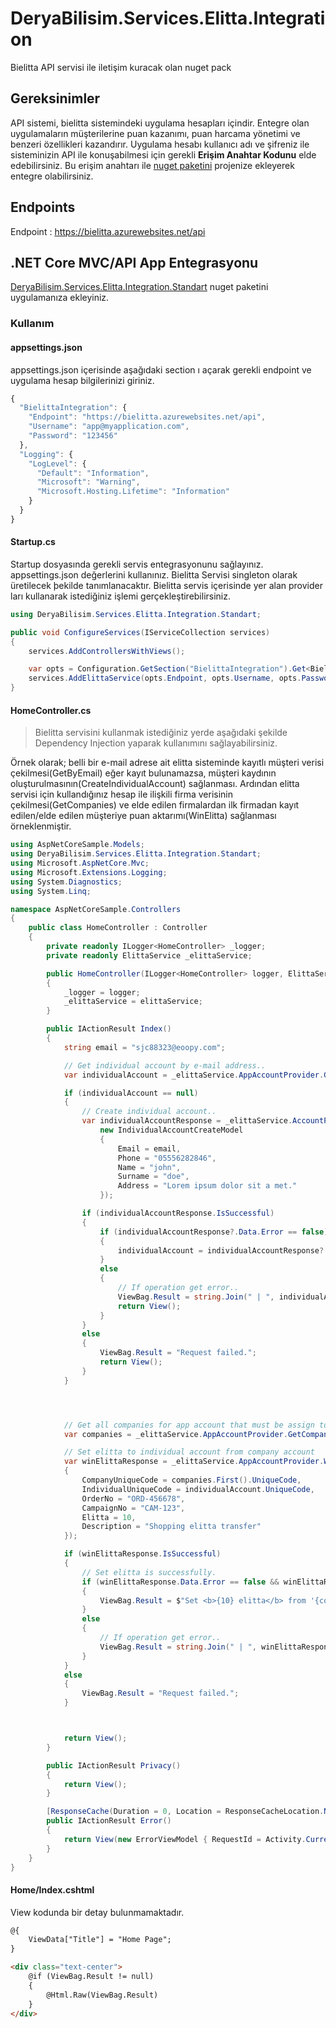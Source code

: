 # DeryaBilisim.Services.Elitta.Integration
Bielitta API servisi ile iletişim kuracak olan nuget pack

## Gereksinimler
API sistemi, bielitta sistemindeki uygulama hesapları içindir. Entegre olan uygulamaların müşterilerine puan kazanımı, puan harcama yönetimi ve benzeri özellikleri kazandırır. Uygulama hesabı kullanıcı adı ve şifreniz ile sisteminizin API ile konuşabilmesi için gerekli **Erişim Anahtar Kodunu** elde edebilirsiniz. Bu erişim anahtarı ile [nuget paketini](https://www.nuget.org/packages/DeryaBilisim.Services.Elitta.Integration.Standart) projenize ekleyerek entegre olabilirsiniz.


## Endpoints

Endpoint : https://bielitta.azurewebsites.net/api


## .NET Core MVC/API App Entegrasyonu

[DeryaBilisim.Services.Elitta.Integration.Standart](https://www.nuget.org/packages/DeryaBilisim.Services.Elitta.Integration.Standart) nuget paketini uygulamanıza ekleyiniz. 

### Kullanım

#### **appsettings.json**
appsettings.json içerisinde aşağıdaki section ı açarak gerekli endpoint ve uygulama hesap bilgilerinizi giriniz.

```javascript
{
  "BielittaIntegration": {
    "Endpoint": "https://bielitta.azurewebsites.net/api",
    "Username": "app@myapplication.com",
    "Password": "123456"
  },
  "Logging": {
    "LogLevel": {
      "Default": "Information",
      "Microsoft": "Warning",
      "Microsoft.Hosting.Lifetime": "Information"
    }
  }
}
```

#### **Startup.cs**
Startup dosyasında gerekli servis entegrasyonunu sağlayınız. appsettings.json değerlerini kullanınız. Bielitta Servisi singleton olarak üretilecek þekilde tanımlanacaktır. Bielitta servis içerisinde yer alan provider ları kullanarak istediğiniz işlemi gerçekleştirebilirsiniz.

```csharp
using DeryaBilisim.Services.Elitta.Integration.Standart;

public void ConfigureServices(IServiceCollection services)
{
    services.AddControllersWithViews();

    var opts = Configuration.GetSection("BielittaIntegration").Get<BielittaIntegrationConfiguration>();
    services.AddElittaService(opts.Endpoint, opts.Username, opts.Password);
}
```


#### **HomeController.cs**

> Bielitta servisini kullanmak istediğiniz yerde aşağıdaki şekilde Dependency Injection yaparak kullanımını sağlayabilirsiniz.

Örnek olarak; belli bir e-mail adrese ait elitta sisteminde kayıtlı müşteri verisi çekilmesi(GetByEmail) eğer kayıt bulunamazsa, müşteri kaydının oluşturulmasının(CreateIndividualAccount) sağlanması. Ardından elitta servisi için kullandığınız hesap ile ilişkili firma verisinin çekilmesi(GetCompanies) ve elde edilen firmalardan ilk firmadan kayıt edilen/elde edilen müşteriye puan aktarımı(WinElitta) sağlanması örneklenmiştir.

```csharp
using AspNetCoreSample.Models;
using DeryaBilisim.Services.Elitta.Integration.Standart;
using Microsoft.AspNetCore.Mvc;
using Microsoft.Extensions.Logging;
using System.Diagnostics;
using System.Linq;

namespace AspNetCoreSample.Controllers
{
    public class HomeController : Controller
    {
        private readonly ILogger<HomeController> _logger;
        private readonly ElittaService _elittaService;

        public HomeController(ILogger<HomeController> logger, ElittaService elittaService)
        {
            _logger = logger;
            _elittaService = elittaService;
        }

        public IActionResult Index()
        {
            string email = "sjc88323@eoopy.com";

            // Get individual account by e-mail address..
            var individualAccount = _elittaService.AppAccountProvider.GetByEmail(email)?.Data?.Data ?? null;

            if (individualAccount == null)
            {
                // Create individual account..
                var individualAccountResponse = _elittaService.AccountProvider.CreateIndividualAccount(
                    new IndividualAccountCreateModel
                    {
                        Email = email,
                        Phone = "05556282846",
                        Name = "john",
                        Surname = "doe",
                        Address = "Lorem ipsum dolor sit a met."
                    });

                if (individualAccountResponse.IsSuccessful)
                {
                    if (individualAccountResponse?.Data.Error == false)
                    {
                        individualAccount = individualAccountResponse?.Data?.Data;
                    }
                    else
                    {
                        // If operation get error..
                        ViewBag.Result = string.Join(" | ", individualAccountResponse?.Data.ErrorMessages);
                        return View();
                    }
                }
                else
                {
                    ViewBag.Result = "Request failed.";
                    return View();
                }
            }




            // Get all companies for app account that must be assign to companies on elitta panel.
            var companies = _elittaService.AppAccountProvider.GetCompanies()?.Data?.Data;

            // Set elitta to individual account from company account
            var winElittaResponse = _elittaService.AppAccountProvider.WinElitta(new WinElittaModel
            {
                CompanyUniqueCode = companies.First().UniqueCode,
                IndividualUniqueCode = individualAccount.UniqueCode,
                OrderNo = "ORD-456678",
                CampaignNo = "CAM-123",
                Elitta = 10,
                Description = "Shopping elitta transfer"
            });

            if (winElittaResponse.IsSuccessful)
            {
                // Set elitta is successfully.
                if (winElittaResponse.Data.Error == false && winElittaResponse.Data.Data == "ok")
                {
                    ViewBag.Result = $"Set <b>{10} elitta</b> from '{companies.First().CompanyName}' to '{individualAccount.Email}'";
                }
                else
                {
                    // If operation get error..
                    ViewBag.Result = string.Join(" | ", winElittaResponse?.Data.ErrorMessages);
                }
            }
            else
            {
                ViewBag.Result = "Request failed.";
            }



            return View();
        }

        public IActionResult Privacy()
        {
            return View();
        }

        [ResponseCache(Duration = 0, Location = ResponseCacheLocation.None, NoStore = true)]
        public IActionResult Error()
        {
            return View(new ErrorViewModel { RequestId = Activity.Current?.Id ?? HttpContext.TraceIdentifier });
        }
    }
}
```


#### **Home/Index.cshtml**
View kodunda bir detay bulunmamaktadır.

```html
@{
    ViewData["Title"] = "Home Page";
}

<div class="text-center">
    @if (ViewBag.Result != null)
    {
        @Html.Raw(ViewBag.Result)
    }
</div>

```
